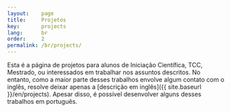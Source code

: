 ```yaml
---
layout:    page
title:     Projetos
key:       projects
lang:      br
order:     2
permalink: /br/projects/
---
```

Esta é a página de projetos para alunos de Iniciação Científica, TCC, Mestrado,
ou interessados em trabalhar nos assuntos descritos.
No entanto, como a maior parte desses trabalhos envolve algum contato com o
inglês, resolve deixar apenas a
[descrição em inglês]({{ site.baseurl }}/en/projects).
Apesar disso, é possível desenvolver alguns desses trabalhos em português.

